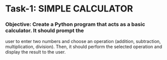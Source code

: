 # Task-1: SIMPLE CALCULATOR 

### Objective: Create a Python program that acts as a basic calculator. It should prompt the
user to enter two numbers and choose an operation (addition, subtraction, multiplication,
division). Then, it should perform the selected operation and display the result to the user.
